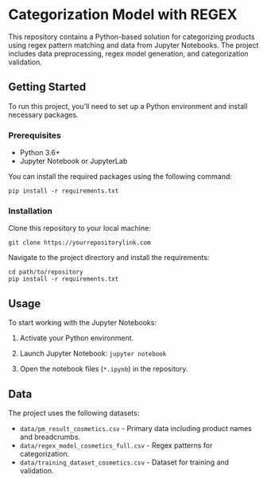 # Categorization Model with REGEX

This repository contains a Python-based solution for categorizing products using regex pattern matching and data from Jupyter Notebooks. The project includes data preprocessing, regex model generation, and categorization validation.

## Getting Started

To run this project, you'll need to set up a Python environment and install necessary packages.

### Prerequisites

- Python 3.6+
- Jupyter Notebook or JupyterLab

You can install the required packages using the following command:

`pip install -r requirements.txt`

### Installation

Clone this repository to your local machine:

`git clone https://yourrepositorylink.com`

Navigate to the project directory and install the requirements:
```
cd path/to/repository
pip install -r requirements.txt
```

## Usage

To start working with the Jupyter Notebooks:

1. Activate your Python environment.
2. Launch Jupyter Notebook:
`jupyter notebook`

3. Open the notebook files (`*.ipynb`) in the repository.


## Data

The project uses the following datasets:

- `data/pm_result_cosmetics.csv` - Primary data including product names and breadcrumbs.
- `data/regex_model_cosmetics_full.csv` - Regex patterns for categorization.
- `data/training_dataset_cosmetics.csv` - Dataset for training and validation.

